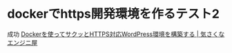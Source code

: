 # dockerでhttps開発環境を作るテスト2

成功
[Dockerを使ってサクッとHTTPS対応WordPress環境を構築する \| 気さくなエンジニ屋](https://4mo.co/start-wordpress-with-docker/)